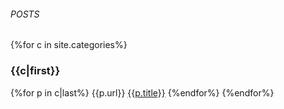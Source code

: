 ###### POSTS
{%for c in site.categories%}
### {{c|first}}
{%for p in c|last%}
{{p.url}}
[{{p.title}}]({{p.url}})
{%endfor%}
{%endfor%}
